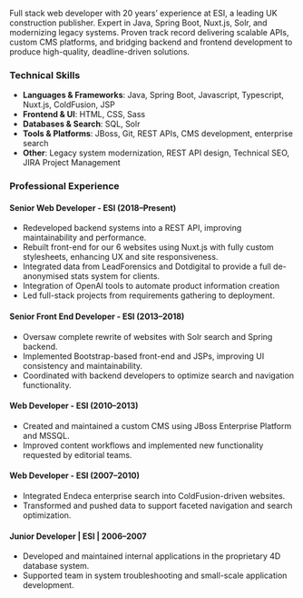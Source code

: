 Full stack web developer with 20 years’ experience at ESI, a leading UK construction publisher. Expert in Java, Spring Boot, Nuxt.js, Solr, and modernizing legacy systems. Proven track record delivering scalable APIs, custom CMS platforms, and bridging backend and frontend development to produce high-quality, deadline-driven solutions.

### Technical Skills

- **Languages & Frameworks**: Java, Spring Boot, Javascript, Typescript, Nuxt.js, ColdFusion, JSP
- **Frontend & UI**: HTML, CSS, Sass
- **Databases & Search**: SQL, Solr
- **Tools & Platforms**: JBoss, Git, REST APIs, CMS development, enterprise search
- **Other**: Legacy system modernization, REST API design, Technical SEO, JIRA Project Management

### Professional Experience

#### Senior Web Developer - ESI (2018–Present)

- Redeveloped backend systems into a REST API, improving maintainability and performance.
- Rebuilt front-end for our 6 websites using Nuxt.js with fully custom stylesheets, enhancing UX and site responsiveness.
- Integrated data from LeadForensics and Dotdigital to provide a full de-anonymised stats system for clients.
- Integration of OpenAI tools to automate product information creation
- Led full-stack projects from requirements gathering to deployment.

#### Senior Front End Developer - ESI (2013–2018)

- Oversaw complete rewrite of websites with Solr search and Spring backend.
- Implemented Bootstrap-based front-end and JSPs, improving UI consistency and maintainability.
- Coordinated with backend developers to optimize search and navigation functionality.

#### Web Developer - ESI (2010–2013)

- Created and maintained a custom CMS using JBoss Enterprise Platform and MSSQL.
- Improved content workflows and implemented new functionality requested by editorial teams.

#### Web Developer - ESI (2007–2010)

- Integrated Endeca enterprise search into ColdFusion-driven websites.
- Transformed and pushed data to support faceted navigation and search optimization.

#### Junior Developer | ESI | 2006–2007

- Developed and maintained internal applications in the proprietary 4D database system.
- Supported team in system troubleshooting and small-scale application development.
